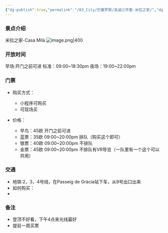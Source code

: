```yaml
---
{"dg-publish":true,"permalink":"/03_City/巴塞罗那/高迪三件套-米拉之家/","dgPassFrontmatter":true}
---
```


### 景点介绍
米拉之家-Casa Milà
![image.png|400](https://obsidan-1314364309.cos.ap-beijing.myqcloud.com/obsidan/20250303024225678.png)

### 开放时间
早场:开门之前可进
标准：09:00~18:30pm
夜场：19:00~22:00pm
### 门票
+ 购买方式：
	+ 小程序可购买
	+ 可现场买

+ 价格：
	+ 早鸟：45欧 开门之前可进
	+ 蓝票：35欧 09:00~20:00pm 排队（购买这个即可）
	+ 银票：40欧 09:00~20:00pm 不排队
	+ 金票：45欧 09:00~20:00pm 不排队有VR导览（一队里有一个这个可以共用）
### 交通
+ 地铁:2，3，4号线，在Passeig de Gràcia站下车，从9号出口出来
+ 如何购买：
+ 
### 备注
+ 登顶不好看，下午4点来光线最好
+ 提前一周买票
